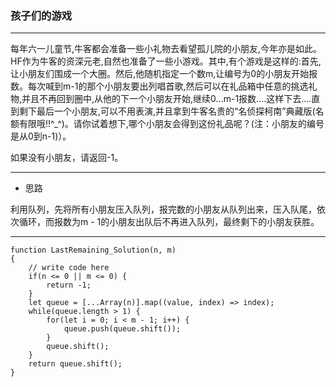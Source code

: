 ### 孩子们的游戏

---

每年六一儿童节,牛客都会准备一些小礼物去看望孤儿院的小朋友,今年亦是如此。HF作为牛客的资深元老,自然也准备了一些小游戏。其中,有个游戏是这样的:首先,让小朋友们围成一个大圈。然后,他随机指定一个数m,让编号为0的小朋友开始报数。每次喊到m-1的那个小朋友要出列唱首歌,然后可以在礼品箱中任意的挑选礼物,并且不再回到圈中,从他的下一个小朋友开始,继续0...m-1报数....这样下去....直到剩下最后一个小朋友,可以不用表演,并且拿到牛客名贵的“名侦探柯南”典藏版(名额有限哦!!^_^)。请你试着想下,哪个小朋友会得到这份礼品呢？(注：小朋友的编号是从0到n-1)）。

如果没有小朋友，请返回-1。

---

* 思路

利用队列，先将所有小朋友压入队列，报完数的小朋友从队列出来，压入队尾，依次循环，而报数为m - 1的小朋友出队后不再进入队列，最终剩下的小朋友获胜。

---

``` JS
function LastRemaining_Solution(n, m)
{
    // write code here
    if(n <= 0 || m <= 0) {
        return -1;
    }
    let queue = [...Array(n)].map((value, index) => index);
    while(queue.length > 1) {
        for(let i = 0; i < m - 1; i++) {
            queue.push(queue.shift());
        }
        queue.shift();
    }
    return queue.shift();
}
```
